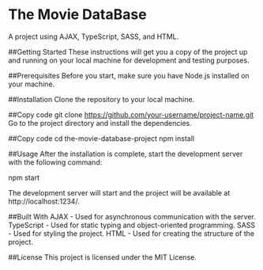 # The Movie DataBase

A project using AJAX, TypeScript, SASS, and HTML.

##Getting Started
These instructions will get you a copy of the project up and running on your local machine for development and testing purposes.

##Prerequisites
Before you start, make sure you have Node.js installed on your machine.

##Installation
Clone the repository to your local machine.

##Copy code
git clone https://github.com/your-username/project-name.git
Go to the project directory and install the dependencies.


##Copy code
cd the-movie-database-project
npm install

##Usage
After the installation is complete, start the development server with the following command:

npm start

The development server will start and the project will be available at http://localhost:1234/.

##Built With
AJAX - Used for asynchronous communication with the server.
TypeScript - Used for static typing and object-oriented programming.
SASS - Used for styling the project.
HTML - Used for creating the structure of the project.

##License
This project is licensed under the MIT License.
